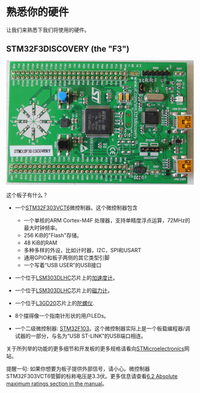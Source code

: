 # 熟悉你的硬件

让我们来熟悉下我们将使用的硬件。

## STM32F3DISCOVERY (the "F3")

<p align="center">
<img title="F3" src="../assets/f3.jpg">
</p>

这个板子有什么？

+ 一个[STM32F303VCT6](https://www.st.com/en/microcontrollers/stm32f303vc.html)微控制器。这个微控制器包含
  + 一个单核的ARM Cortex-M4F 处理器，支持单精度浮点运算，72MHz的最大时钟频率。
  + 256 KiB的"Flash"存储。
  + 48 KiB的RAM
  + 多种多样的外设，比如计时器，I2C，SPI和USART
  + 通用GPIO和板子两侧的其它类型引脚
  + 一个写着“USB USER”的USB接口
+ 一个位于[LSM303DLHC](https://www.st.com/en/mems-and-sensors/lsm303dlhc.html)芯片上的[加速度计](https://en.wikipedia.org/wiki/Accelerometer)。

+ 一个位于[LSM303DLHC](https://www.st.com/en/mems-and-sensors/lsm303dlhc.html)芯片上的[磁力计](https://en.wikipedia.org/wiki/Magnetometer)。

+ 一个位于[L3GD20](https://www.pololu.com/file/0J563/L3GD20.pdf)芯片上的[陀螺仪](https://en.wikipedia.org/wiki/Gyroscope).

+ 8个摆得像一个指南针形状的用户LEDs。

+ 一个二级微控制器: [STM32F103](https://www.st.com/en/microcontrollers/stm32f103cb.html)。这个微控制器实际上是一个板载编程器/调试器的一部分，与名为“USB ST-LINK”的USB端口相连。

关于所列举的功能的更多细节和开发板的更多规格请看向[STMicroelectronics](https://www.st.com/en/evaluation-tools/stm32f3discovery.html)网站。

提醒一句: 如果你想要为板子提供外部信号，请小心。微控制器STM32F303VCT6管脚的标称电压是3.3伏。更多信息请查看[6.2 Absolute maximum ratings section in the manual](https://www.st.com/resource/en/datasheet/stm32f303vc.pdf)。
